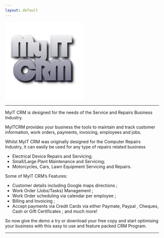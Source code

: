 ```yaml
---
layout: default
---
```


<img src="/assets/myitcrm_logo2.jpeg" alt="MyITCRM Logo" style="">
<hr>

MyIT CRM is designed for the needs of the Service and Repairs Business Industry.


MyITCRM provides your business the tools to maintain and track customer information, work orders, payments, invoicing, employees and jobs.

Whilst MyIT CRM was originally designed for the Computer Repairs Industry, it can easily be used for any type of repairs related business

* Electrical Device Repairs and Servicing;
* Small/Large Plant Maintenance and  Servicing;
* Motorcycles, Cars, Lawn Equipment Servicing and Repairs.

Some of MyIT CRM’s Features:

* Customer details including Google maps directions ;
* Work Order (Jobs/Tasks) Management ;
* Work Order scheduling via calendar per employee ;
* Billing and Invoicing ;
* Accept payments via Credit Cards via either Paymate, Paypal , Cheques, Cash or Gift Certificates ;
and much more!

So now give the demo a try or download your free copy and start optimising your business with this easy to use and feature packed CRM Program.

<hr>
<!-- /END THE FEATURETTES -->
